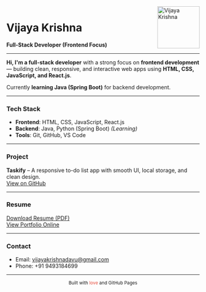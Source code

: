<img align="right" width="110" src="https://github.com/Vijay0527.png" alt="Vijaya Krishna">

# Vijaya Krishna  
**Full-Stack Developer (Frontend Focus)**

---

**Hi, I'm a full-stack developer** with a strong focus on **frontend development** — building clean, responsive, and interactive web apps using **HTML, CSS, JavaScript, and React.js**.  

Currently **learning Java (Spring Boot)** for backend development.

---

### Tech Stack  
- **Frontend**: HTML, CSS, JavaScript, React.js  
- **Backend**: Java, Python (Spring Boot) *(Learning)*  
- **Tools**: Git, GitHub, VS Code  

---

### Project  
**Taskify** – A responsive to-do list app with smooth UI, local storage, and clean design.  
[View on GitHub](https://github.com/Vijay0527/taskify)

---

### Resume  
[Download Resume (PDF)](https://vijay0527.github.io/resume.pdf)  
[View Portfolio Online](https://vijay0527.github.io)

---

### Contact  
- Email: vijayakrishnadavu@gmail.com  
- Phone: +91 9493184699  

---

<div align="center">
  <small>Built with <span style="color:#e74c3c">love</span> and GitHub Pages</small>
</div>
